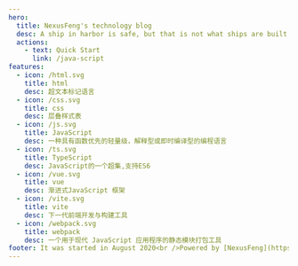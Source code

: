```yaml
---
hero:
  title: NexusFeng's technology blog
  desc: A ship in harbor is safe, but that is not what ships are built for.
  actions:
    - text: Quick Start
      link: /java-script
features:
  - icon: /html.svg
    title: html
    desc: 超文本标记语言
  - icon: /css.svg
    title: css
    desc: 层叠样式表
  - icon: /js.svg
    title: JavaScript
    desc: 一种具有函数优先的轻量级，解释型或即时编译型的编程语言
  - icon: /ts.svg
    title: TypeScript
    desc: JavaScript的一个超集,支持ES6 
  - icon: /vue.svg
    title: vue
    desc: 渐进式JavaScript 框架
  - icon: /vite.svg
    title: vite
    desc: 下一代前端开发与构建工具
  - icon: /webpack.svg
    title: webpack
    desc: 一个用于现代 JavaScript 应用程序的静态模块打包工具
footer: It was started in August 2020<br />Powered by [NexusFeng](https://github.com/NexusFeng)
---
```


<!-- ## Hello dumi! -->
